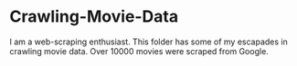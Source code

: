 # Crawling-Movie-Data
I am a web-scraping enthusiast. This folder has some of my escapades in crawling movie data. Over 10000 movies were scraped from Google.
